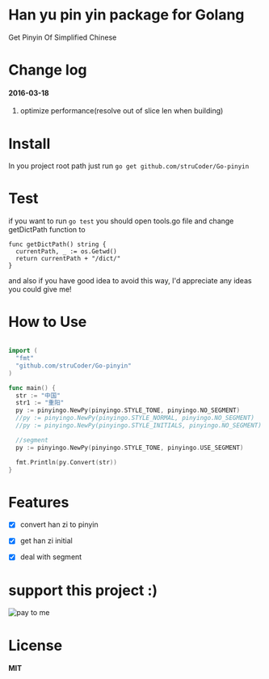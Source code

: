 Han yu pin yin package for Golang
==================================

Get Pinyin Of Simplified Chinese


Change log
============

#### 2016-03-18
1. optimize performance(resolve out of slice len when building)


Install
========

In you project root path just run `go get github.com/struCoder/Go-pinyin`


Test
====
if you want to run `go test` you should open tools.go file and change getDictPath function to
```golang
func getDictPath() string {
  currentPath, _ := os.Getwd()
  return currentPath + "/dict/"
}

```

and also if you have good idea to avoid this way, I'd appreciate any ideas you could give me!


How to Use
===========
```go

import (
  "fmt"
  "github.com/struCoder/Go-pinyin"
)

func main() {
  str := "中国"
  str1 := "重阳"
  py := pinyingo.NewPy(pinyingo.STYLE_TONE, pinyingo.NO_SEGMENT)       //string with tone        -> 中国: ["zhōng", "guó"]
  //py := pinyingo.NewPy(pinyingo.STYLE_NORMAL, pinyingo.NO_SEGMENT)   //string without tone     -> 中国: ["zhong", "guo"]
  //py := pinyingo.NewPy(pinyingo.STYLE_INITIALS, pinyingo.NO_SEGMENT) // get initials of string -> 中国: ["zh", "g"]

  //segment
  py := pinyingo.NewPy(pinyingo.STYLE_TONE, pinyingo.USE_SEGMENT)       //string with tone        -> 重阳: ["chóng", "yáng"]

  fmt.Println(py.Convert(str))
}

```

Features
====
-  [x] convert han zi to pinyin
-  [x] get han zi initial
-  [x] deal with segment


support this project :)
=======================
![pay to me](http://7xjbiz.com1.z0.glb.clouddn.com/me/cEKqrjQYK8xnzzsY?imageView2/0/w/480)

License
========
#### MIT
